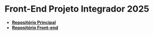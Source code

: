 # Front-End Projeto Integrador 2025

- **[Repositório Principal](https://github.com/FabioMoraiss/KeyRoom_Project)**
- **[Repositório Front-end](https://github.com/FabioMoraiss/KeyRoom_Frontend)**


